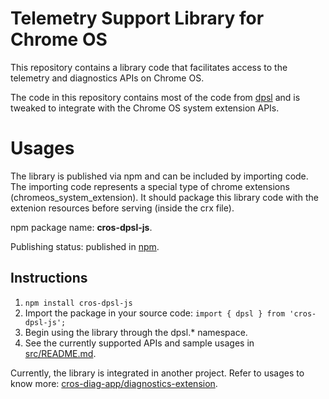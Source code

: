 # Telemetry Support Library for Chrome OS

This repository contains a library code that facilitates access to the telemetry
and diagnostics APIs on Chrome OS.

The code in this repository contains most of the code from
[dpsl](https://source.chromium.org/chromium/chromium/src/+/main:ash/webui/telemetry_extension_ui/resources/dpsl/)
 and is tweaked to integrate with the Chrome OS system extension APIs.

# Usages

The library is published via npm and can be included by importing code.
The importing code represents a special type of chrome extensions
(chromeos_system_extension). It should package this library code with the
extenion resources before serving (inside the crx file).

npm package name: **cros-dpsl-js**.

Publishing status: published in [npm](https://www.npmjs.com/package/cros-dpsl-js).

## Instructions

1. `npm install cros-dpsl-js`
2. Import the package in your source code: `import { dpsl } from 'cros-dpsl-js';`
3. Begin using the library through the dpsl.* namespace.
4. See the currently supported APIs and sample usages in [src/README.md](https://github.com/GoogleChromeLabs/telemetry-support-extension-for-chromeos/blob/main/src/README.md).

Currently, the library is integrated in another project. Refer to usages to know more: [cros-diag-app/diagnostics-extension](https://github.com/MahmoudAGawad/cros-diag-app/tree/main/diagnostics-extension).

